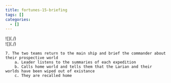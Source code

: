 ```yaml
---
title: fortunes-15-briefing
tags: []
categories:
  - []
---
```

<!-- more --><div class="embedded-image-left">![](./)</div><div class="embedded-image-right">![](./)</div>

	7. The two teams return to the main ship and brief the commander about their prospective world
		a. Leader listens to the summaries of each expedition
		b. Calls home world and tells them that the Larian and their worlds have been wiped out of existance
		c. They are recalled home
